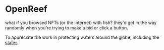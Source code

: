 # OpenReef

what if you browsed NFTs (or the internet) with fish? they'd get in the way randomly when you're trying to make a bid or click a button.

To appreciate the work in protecting waters around the globe, including the [states](https://www.morningstar.com/news/marketwatch/20230321341/biden-declares-first-ocean-climate-action-plan-meant-to-help-fishing-and-limit-warming-seas)
